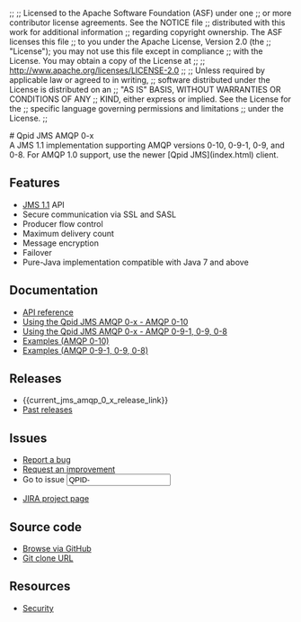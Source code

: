 ;;
;; Licensed to the Apache Software Foundation (ASF) under one
;; or more contributor license agreements.  See the NOTICE file
;; distributed with this work for additional information
;; regarding copyright ownership.  The ASF licenses this file
;; to you under the Apache License, Version 2.0 (the
;; "License"); you may not use this file except in compliance
;; with the License.  You may obtain a copy of the License at
;;
;;   http://www.apache.org/licenses/LICENSE-2.0
;;
;; Unless required by applicable law or agreed to in writing,
;; software distributed under the License is distributed on an
;; "AS IS" BASIS, WITHOUT WARRANTIES OR CONDITIONS OF ANY
;; KIND, either express or implied.  See the License for the
;; specific language governing permissions and limitations
;; under the License.
;;

<div id="-left-column" markdown="1">
# Qpid JMS AMQP 0-x

<div class="feature" markdown="1">
A JMS 1.1 implementation supporting AMQP versions 0-10, 0-9-1, 0-9, and
0-8.  For AMQP 1.0 support, use the newer [Qpid JMS](index.html) client.
</div>

## Features

 - [JMS 1.1](http://download.oracle.com/otndocs/jcp/7195-jms-1.1-fr-spec-oth-JSpec/) API
 - Secure communication via SSL and SASL
 - Producer flow control
 - Maximum delivery count
 - Message encryption
 - Failover
 - Pure-Java implementation compatible with Java 7 and above

## Documentation

<div class="two-column" markdown="1">

 - [API reference](http://docs.oracle.com/javaee/1.4/api/javax/jms/package-summary.html)
 - [Using the Qpid JMS AMQP 0-x - AMQP 0-10]({{current_jms_amqp_0_x_release_url}}/jms-amqp-0-10-book/index.html)
 - [Using the Qpid JMS AMQP 0-x - AMQP 0-9-1, 0-9, 0-8]({{current_jms_amqp_0_x_release_url}}/jms-amqp-0-8-book/index.html)
 - [Examples (AMQP 0-10)]({{current_jms_amqp_0_x_release_url}}/examples/index.html)
 - [Examples (AMQP 0-9-1, 0-9, 0-8)]({{current_jms_amqp_0_x_release_url}}/jms-amqp-0-8-book/JMS-Client-0-8-Examples.html)

</div>

</div>

<div id="-right-column" class="right-column-adjusted" markdown="1">

## Releases

 - {{current_jms_amqp_0_x_release_link}}
 - [Past releases]({{site.url}}/releases/index.html#past-releases)

## Issues

 - [Report a bug](http://issues.apache.org/jira/secure/CreateIssueDetails!init.jspa?pid=12310520&issuetype=1&priority=3&components=12311389)
 - [Request an improvement](http://issues.apache.org/jira/secure/CreateIssueDetails!init.jspa?pid=12310520&issuetype=4&priority=3&components=12311389)
 - <form id="-jira-goto-form">Go to issue <input name="jira" value="QPID-"/></form>
 - [JIRA project page](http://issues.apache.org/jira/browse/QPID/component/12311389)

## Source code

 - [Browse via GitHub](https://github.com/apache/qpid-jms-amqp-0-x)
 - [Git clone URL](https://git-wip-us.apache.org/repos/asf/qpid-jms-amqp-0-x.git)

## Resources

 - [Security](security-0-x.html)

</div>
